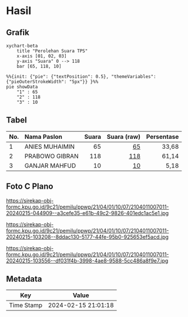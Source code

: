 # Hasil

## Grafik

```mermaid
xychart-beta
    title "Perolehan Suara TPS"
    x-axis [01, 02, 03]
    y-axis "Suara" 0 --> 118
    bar [65, 118, 10]
```

```mermaid
%%{init: {"pie": {"textPosition": 0.5}, "themeVariables": {"pieOuterStrokeWidth": "5px"}} }%%
pie showData
    "1" : 65
    "2" : 118
    "3" : 10
```

## Tabel

| No. | Nama Paslon    | Suara | Suara (raw) | Persentase |
|:--- |:-------------- | -----:| -----------:| ----------:|
| 1   | ANIES MUHAIMIN | 65    | [65][p-1]   | 33,68      |
| 2   | PRABOWO GIBRAN | 118   | [118][p-2]  | 61,14      |
| 3   | GANJAR MAHFUD  | 10    | [10][p-3]   | 5,18       |


[p-1]: https://github.com/gigit-pemilu/pemilu-2024-21-kepulauan-riau/blob/main/pilpres/hitung-suara/sub/21-kepulauan-riau/sub/04-lingga/sub/01-singkep/sub/1007-dabo-lama/sub/011-tps/sub/paslon-1.txt
[p-2]: https://github.com/gigit-pemilu/pemilu-2024-21-kepulauan-riau/blob/main/pilpres/hitung-suara/sub/21-kepulauan-riau/sub/04-lingga/sub/01-singkep/sub/1007-dabo-lama/sub/011-tps/sub/paslon-2.txt
[p-3]: https://github.com/gigit-pemilu/pemilu-2024-21-kepulauan-riau/blob/main/pilpres/hitung-suara/sub/21-kepulauan-riau/sub/04-lingga/sub/01-singkep/sub/1007-dabo-lama/sub/011-tps/sub/paslon-3.txt

## Foto C Plano

https://sirekap-obj-formc.kpu.go.id/9c21/pemilu/ppwp/21/04/01/10/07/2104011007011-20240215-044909--a3cefe35-e61b-49c2-9826-401edc1ac5e1.jpg

https://sirekap-obj-formc.kpu.go.id/9c21/pemilu/ppwp/21/04/01/10/07/2104011007011-20240215-103208--8ddac130-5177-44fe-95b0-925653ef5acd.jpg

https://sirekap-obj-formc.kpu.go.id/9c21/pemilu/ppwp/21/04/01/10/07/2104011007011-20240215-103556--df031f4b-3998-4ae8-9588-5cc486a8f9e7.jpg


## Metadata

| Key        | Value               |
| ---------- | ------------------- |
| Time Stamp | 2024-02-15 21:01:18 |



